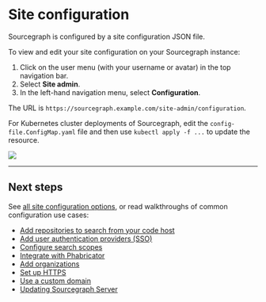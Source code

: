 # Site configuration

Sourcegraph is configured by a site configuration JSON file.

To view and edit your site configuration on your Sourcegraph instance:

1.  Click on the user menu (with your username or avatar) in the top navigation bar.
1.  Select **Site admin**.
1.  In the left-hand navigation menu, select **Configuration**.

The URL is `https://sourcegraph.example.com/site-admin/configuration`.

For Kubernetes cluster deployments of Sourcegraph, edit the `config-file.ConfigMap.yaml` file and then use `kubectl apply -f ...` to update the resource.

![](img/Admin.png)

---

## Next steps

<!-- TODO!(sqs): emit all site config options -->

See [all site configuration options](all.md), or read walkthroughs of common configuration use cases:

- [Add repositories to search from your code host](../repo/add.md)
- [Add user authentication providers (SSO)](../auth/index.md)
- [Configure search scopes](../../user/search/scopes.md)
- [Integrate with Phabricator](../../integration/phabricator.md)
- [Add organizations](../../user/organizations.md)
- [Set up HTTPS](../nginx.md)
- [Use a custom domain](../url.md)
- [Updating Sourcegraph Server](../updates.md)
